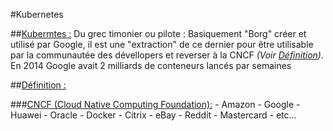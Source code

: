 #Kubernetes


##<u>Kubermtes :</u> Du grec timonier ou pilote :
Basiquement "Borg" créer et utilisé par Google, il est une "extraction" de ce dernier
pour être utilisable par la communautée des dévellopers et reverser à la CNCF _(Voir [Définition](#cncf))_.
En 2014 Google avait 2 milliards de conteneurs lancés par semaines

<a name="definition"></a>
##<u>Définition :</u>

<a name="cncf"></a>
###<u>CNCF (Cloud Native Computing Foundation):</u>
	- Amazon
	- Google
	- Huawei
	- Oracle
	- Docker
	- Citrix
	- eBay
	- Reddit
	- Mastercard
	- etc...
